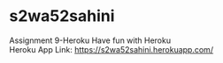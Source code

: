 # s2wa52sahini
Assignment 9-Heroku 
Have fun with Heroku<br>
Heroku App Link: https://s2wa52sahini.herokuapp.com/
